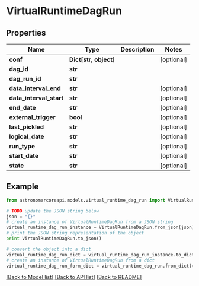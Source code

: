 # VirtualRuntimeDagRun


## Properties
Name | Type | Description | Notes
------------ | ------------- | ------------- | -------------
**conf** | **Dict[str, object]** |  | [optional] 
**dag_id** | **str** |  | 
**dag_run_id** | **str** |  | 
**data_interval_end** | **str** |  | [optional] 
**data_interval_start** | **str** |  | [optional] 
**end_date** | **str** |  | [optional] 
**external_trigger** | **bool** |  | [optional] 
**last_pickled** | **str** |  | [optional] 
**logical_date** | **str** |  | [optional] 
**run_type** | **str** |  | [optional] 
**start_date** | **str** |  | [optional] 
**state** | **str** |  | [optional] 

## Example

```python
from astronomercoreapi.models.virtual_runtime_dag_run import VirtualRuntimeDagRun

# TODO update the JSON string below
json = "{}"
# create an instance of VirtualRuntimeDagRun from a JSON string
virtual_runtime_dag_run_instance = VirtualRuntimeDagRun.from_json(json)
# print the JSON string representation of the object
print VirtualRuntimeDagRun.to_json()

# convert the object into a dict
virtual_runtime_dag_run_dict = virtual_runtime_dag_run_instance.to_dict()
# create an instance of VirtualRuntimeDagRun from a dict
virtual_runtime_dag_run_form_dict = virtual_runtime_dag_run.from_dict(virtual_runtime_dag_run_dict)
```
[[Back to Model list]](../README.md#documentation-for-models) [[Back to API list]](../README.md#documentation-for-api-endpoints) [[Back to README]](../README.md)


